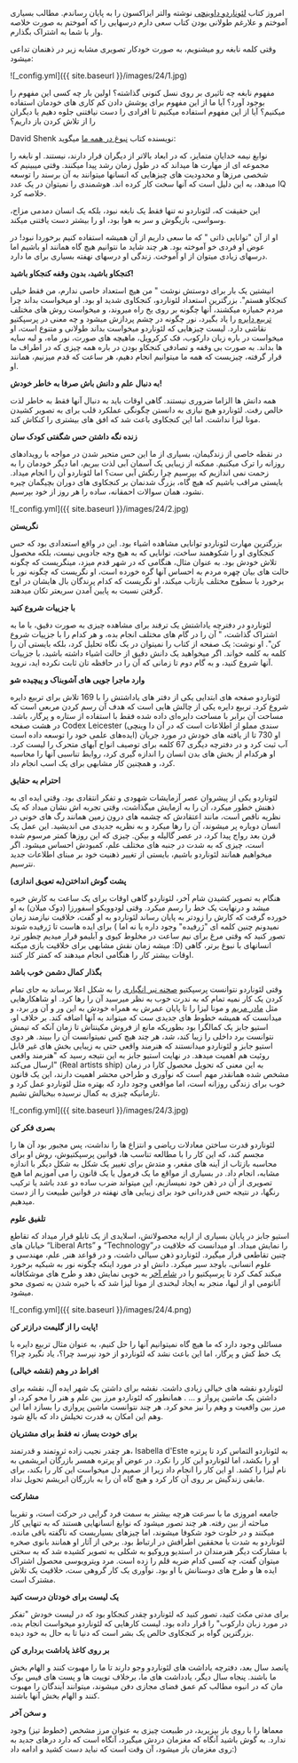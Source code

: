 امروز کتاب [لئوناردو داوینچی](https://www.amazon.com/Leonardo-Vinci-Walter-Isaacson/dp/1501139150) نوشته والتر ایزاکسون را به پایان رساندم. مطالب بسیاری آموختم و علارغم طولانی بودن کتاب سعی دارم درسهایی را که آموختم به صورت خلاصه وار با شما به اشتراک بگذارم.

وقتی کلمه نابغه رو میشنویم، به صورت خودکار تصویری مشابه زیر در ذهنمان تداعی میشود:

![_config.yml]({{ site.baseurl }}/images/24/1.jpg)

مفهوم نابغه چه تاثیری بر روی نسل کنونی گذاشته؟ اولین بار چه کسی این مفهوم را بوجود آورد؟ آیا ما از این مفهوم برای پوشش دادن کم کاری های خودمان استفاده میکنیم؟ آیا از این مفهوم استفاده میکنیم تا افرادی را دست نیافتنی جلوه دهیم یا دیگران را از تلاش کردن باز داریم؟

David Shenk نویسنده کتاب [نبوغ در همه ما](https://www.amazon.com/Genius-All-Us-Insights-Genetics/dp/0307387305) میگوید:

نوابغ نیمه خدایانِ متمایز، که در ابعاد بالاتر از دیگران قرار دارند، نیستند. او نابغه را مجموعه ای از مهارت ها میداند که در طول زمان رشد پیدا میکنند. وقتی میبینیم که شخصی مرزها و محدودیت های چیزهایی که انسانها میتوانند به آن برسند را توسعه میدهد، به این دلیل است که آنها سخت کار کرده اند. هوشمندی را نمیتوان در یک عدد IQ خلاصه کرد.

این حقیقت که، لئوناردو نه تنها فقط یک نابغه نبود، بلکه یک انسان دمدمی مزاج، وسواسی، بازیگوش و سر به هوا بود، او را بیشتر دست یافتنی میکند.

او از آن "توانایی ذاتی " که ما سعی داریم از آن همیشه استفاده کنیم برخوردا نبود! در عوض او فردی خو آموخته بود. هر چند شاید ما نتوانیم هیچ گاه همانند او باشیم اما درسهای زیادی میتوان از او آموخت. زندگی او درسهای نهفته بسیاری برای ما دارد.

**کنجکاو باشید، بدون وقفه کنجکاو باشید!**

انیشتین یک بار برای دوستش نوشت " من هیچ استعداد خاصی ندارم، من فقط خیلی کنجکاو هستم". بزرگترین استعداد لئوناردو، کنجکاوی شدید او بود. او میخواست بداند چرا مردم خمیازه میکشند، آنها چگونه بر روی یخ راه میروند، و میخواست روش های مختلف [تربیع دایره](https://en.wikipedia.org/wiki/Squaring_the_circle) را یاد بگیرد، نور چگونه در چشم پردازش میشود و چه معنی در پرسپکتیو نقاشی دارد. لیست چیزهایی که لئوناردو میخواست بداند طولانی و متنوع است، او میخواست در باره زبان دارکوب، فک کرکرویل، ماهیچه های صورت، نور ماه، و لبه سایه ها بداند. به صورت بی وقفه و تصادفی کنجکاو بودن در باره همه چیزی که در اطراف ما قرار گرفته، چیزیست که همه ما میتوانیم انجام دهیم، هر ساعت که قدم میزنیم، همانند او.

**به دنبال علم و دانش باش صرفا به خاطر خودش!**

همه دانش ها الزاما ضروری نیستند. گاهی اوقات باید به دنبال آنها فقط به خاطر لذت خالص رفت. لئوناردو هیچ نیازی به دانستن چگونگی عملکرد قلب برای به تصویر کشیدن مونا لیزا نداشت. اما این کنجکاوی باعث شد که افق های بیشتری را کنکاش کند. 

**زنده نگه داشتن حس شگفتی کودک سان**

در نقطه خاصی از زندگیمان، بسیاری از ما این حس متحیر شدن در مواجه با رویدادهای روزانه را ترک میکنیم. ممکنه از زیبایی یک آسمان آبی لذت ببریم، اما دیگر خودمان را به زحمت نمی اندازیم که بپرسیم چرا رنگش آبی ست؟ اما لئوناردو آن را انجام میداد. بایستی مراقب باشیم که هیچ گاه، بزرگ شدنمان بر کنجکاوی های دوران بچیگمان چیره نشود، همان سوالات احمقانه، ساده را هر روز از خود بپرسیم.

![_config.yml]({{ site.baseurl }}/images/24/2.jpg)

**نگریستن**

بزرگترین مهارت لئوناردو توانایی مشاهده اشیاء بود. این در واقع استعدادی بود که حس کنجکاوی او را شکوهمند ساخت، توانایی که به هیچ وجه جادویی نیست، بلکه محصول تلاش خودش بود. به عنوان مثال، هنگامی که در شهر قدم میزد، مینگریست که چگونه حالت های بیان چهره مردم به احساس آنها گره خورده است، او نگریست که چگونه نور با برخورد با سطوح مختلف بازتاب میکند، او نگریست که کدام پرندگان بال هایشان در اوج گرفتن نسبت به پایین آمدن سریعتر تکان میدهند.

**با جزییات شروع کنید**

لئوناردو در دفترچه یاداشتش یک ترفند برای مشاهده چیزی به صورت دقیق، با ما به اشتراک گذاشت، " آن را در گام های مختلف انجام بده، و هر کدام را با جزییات شروع کن". او نوشت: یک صفحه از کتاب را نمیتوان در یک نگاه تحلیل کرد، بلکه بایستی آن را کلمه به کلمه خواند. اگر میخواهید یک دانش دقیق از حالت اشیاء داشته باشید، با جزییات آنها شروع کنید، و به گام دوم تا زمانی که آن را در حافظه تان ثابت نکرده اید، نروید. 

**وارد ماجرا جویی های آشوبناک و پیچیده شو**

لئوناردو صفحه های ابتدایی یکی از دفتر های یاداشتش را با 169 تلاش برای تربیع دایره شروع کرد. تربیع دایره یکی از چالش هایی است که هدف آن رسم کردن مربعی است که مساحت آن برابر با مساحت دایره‌ای داده شده  فقط با استفاده از ستاره و پرگار، باشد.  در هشت صفحه  Codex Leicester  (سندی مملو از اطلاعات است که در آن دا وینچی ایده‌های علمی خود را توسعه داده است) او 730 تا از یافته های خودش در مورد جریان آب ثبت کرد و در دفترچه دیگری 67 کلمه برای توصیف انواح آبهای متحرک را لیست کرد. او هرکدام از بخش های بدن انسان را اندازه گیری کرد، روابط تناسبی آنها را محاسبه کرد، و همچنین کار مشابهی برای یک اسب انجام داد.

**احترام به حقایق**

لئوناردو یکی از پیشروان عصر آزمایشات شهودی و تفکر انتقادی بود. وقتی ایده ای به ذهنش خطور میکرد، آن را به آزمایش میگذاشت، وقتی تجربه اش نشان میداد که یک نظریه ناقص است، مانند اعتقادش که چشمه های درون زمین همانند رگ های خونی در انسان دوباره پر میشوند، آن را رها میکرد و به نظریه جدیدی می اندیشید. این عمل یک قرن بعد رواج پیدا کرد، در عصر گالیله و بیکن. چیزی که این روزها کمتر مرسوم شده است، چیزی که به شدت در جنبه های مختلف علم، کمبودش احساس میشود. اگر میخواهیم همانند لئوناردو باشیم، بایستی از تغییر ذهنیت خود بر مبنای اطلاعات جدید نترسیم.

**پشت گوش انداختن(به تعویق اندازی)**

هنگام به تصویر کشیدن شام آخر، لئوناردو گاهی اوقات برای یک ساعت به کارش خیره میشد و درنهایت یک خط را رسم میکرد. وقتی لودوویکو اسفورزا (دوک میلان) به او خورده گرفت که کارش را زودتر به پایان رساند لئوناردو به او گفت، خلاقیت نیازمند زمان برای ایده هاست تا ژرفیده شوند ( نمیدونم چنین کلمه ای "ژرفیده" وجود داره یا نه اما تصور کنید که وقتی مرغ برای نیم ساعت در مخلوط کیوی و آبلیمو قرار میدیم چطور ترد میشه زمان نقش مشابهی برای خلاقیت بازی میکنه :D) انسانهای با نبوغ برتر، گاهی اوقات بیشتر کار را هنگامی انجام میدهند که کمتر کار کنند.

**بگذار کمال دشمن خوب باشد**

وقتی لئوناردو نتوانست پرسپکتیو [صحنه نبر انگیاری](https://en.wikipedia.org/wiki/The_Battle_of_Anghiari_(painting)) را به شکل اعلا برساند به جای تمام کردن یک کار نمیه تمام که به ندرت خوب به نظر میرسید آن را رها کرد. او شاهکارهایی مثل [مادر مریم](https://en.wikipedia.org/wiki/Saint_Anne)  و مونا لیزا را تا پایان عمرش به همراه خودش به این ور و آن ور برد، و میدانست که همیشه خطوط های جدیدی ست که میتواند به آنها اضافه کند. بر خلاف او، استیو جابز یک کمالگرا بود بطوریکه مانع از فروش مکینتاش تا زمان آنکه که تیمش نتوانست برد داخلی را زیبا کند، شد، هر چند هیچ کس نمیتوانست آن را ببیند.
هر دوی استیو جابز و لئوناردو میدانستند که هنرمند واقعی حتی به زیبایی بخش های غیر قابل روئیت هم اهمیت میدهد. در نهایت استیو جابز به این نتیجه رسید که "هنرمند واقعی ارسال می‌کند" (Real artists ship) به این معنی که تحویل محصول کارا در زمان مشخص شده همانقدر مهم است که نوآوری و طراحی محشر اهمیت دارند، این یک قانون خوب برای زندگی روزانه است، اما مواقعی وجود دارد که بهتره مثل لئوناردو عمل کرد و تازمانیکه چیزی به کمال نرسیده بیخیالش نشیم.

![_config.yml]({{ site.baseurl }}/images/24/3.jpg)

**بصری فکر کن**

لئوناردو قدرت ساختن معادلات ریاضی و انتزاع ها را نداشت، پس مجبور بود آن ها را مجسم کند، که این کار را با مطالعه تناسب ها، قوانین پرسپکتیوش، روش او برای محاسبه بازتاب از آینه های مقعر، و متدش برای تغییر یک شکل به شکل دیگر با اندازه مشابه، انجام داد. در بسیاری از مواقع ما یک فرمول یا یک قانون را می آموزیم اما هیچ تصویری از آن در ذهن خود نمیسازیم، این میتواند ضرب ساده دو عدد باشد یا ترکیب رنگها، در نتیجه حس قدردانی خود برای زیبایی های نهفته در قوانین طبیعت را از دست میدهیم.

**تلفیق علوم**

استیو جابز در پایان بسیاری از ارایه محصولاتش، اسلایدی از یک تابلو قرار میداد که  تقاطع خیابان های “Liberal Arts” و “Technology”را نمایش میداد. او میدانست که خلاقیت در چنین تقاطعی قرار میگیرد. لئوناردو ذهن سیالی داشت، و در قواعد هنر, علم، مهندسی و علوم انسانی، باوجد سیر میکرد.
دانش او در مورد اینکه چگونه نور به شبکیه برخورد میکند کمک کرد تا پرسپکتیو را در [شام آخر](https://en.wikipedia.org/wiki/The_Last_Supper_(Leonardo_da_Vinci)) به خوبی نمایش دهد و طرح های موشکافانه آناتومی او از لبها، منجر به ایجاد لبخندی از مونا لیزا شد که با خیره شدن به تصوی محو میشود.

![_config.yml]({{ site.baseurl }}/images/24/4.png)

**پایت را از گلیمت درازتر کن!**

مسائلی وجود دارد که ما هیچ گاه نمیتوانیم آنها را حل کنیم، به عنوان مثال تربیع دایره با یک خط کش و پرگار، اما این باعث نشد که لئوناردو از خود نپرسد چرا؟، یاد نگیرد چرا؟

**افراط در وهم (نقشه خیالی)**

لئوناردو نقشه های خیالی زیادی داشت. نقشه برای داشتن یک شهر ایده آل، نقشه برای داشتن یک ماشین پرواز و ... . همانطور که لئوناردو مرز بین علم و هنر را محو کرد، او مرز بین واقعیت و وهم را نیز محو کرد. هر چند نتوانست ماشین پروازی را بسازد اما این وهم این امکان به قدرت تخیلش داد که بالغ شود.

**برای خودت بساز، نه فقط برای مشتریان**

هر چقدر نجیب زاده ثروتمند و قدرتمند، Isabella d'Este به  لئوناردو التماس کرد تا پرتره او را بکشد، اما لئوناردو این کار را نکرد. در عوض او  پرتره همسر بازرگان ابریشمی به نام لیزا را کشد. او این کار را انجام داد زیرا از صمیم دل میخواست این کار را بکند، برای مابقی زندگیش بر روی آن کار کرد و هیچ گاه آن را به بازرگان ابریشم تحویل نداد.

**مشارکت**

جامعه امروزی ما با سرعت هرچه بیشتر به سمت فرد گرایی در حرکت است، و تقریبا مباحثه از بین رفته. هر چند تصور میشود که نوابغ انسانهایی هستند که به تنهایی کار میکنند و در خلوت خود شکوفا میشوند، اما چیزهای بسیاریست که ناگفته باقی مانده. لئوناردو به شدت با محققین اطرافش در ارتباط بود. برخی از آثار او همانند بانوی صخره با مشارکت دیگر هنرمندان در استدیو وروکیو به شکلی به تصویر کشیده شد که به سختی میتوان گفت، چه کسی کدام ضربه قلم را زده است. مرد ویترویوسی محصول اشتراک ایده ها و طرح های دوستانش با او بود. نوآوری یک کار گروهی ست، خلاقیت یک تلاش مشترک است.

**یک لیست برای خودتان درست کنید**

برای مدتی مکث کنید، تصور کنید که لئوناردو چقدر کنجکاو بود که در لیست خودش "تفکر در مورد زبان دارکوب" را قرار داده بود. لیست کارهایی که لئوناردو میخواست انجام بده، بزرگترین گواه بر کنجکاوی خالص یک بشر است که دنیا تا به حال به خود دیده. 

**بر روی کاغذ یاداشت برداری کن**

پانصد سال بعد، دفترچه یاداشت های لئوناردو وجو دارند تا ما را مهبوت کنند و الهام بخش ما باشند. پنجاه سال دیگر، یادداشت های ما، برخلاف توییت ها و پست های فیس بوک مان که در انبوه مطالب کم عمق فضای مجازی دفن میشوند، میتوانند آیندگان را مهبوت کنند و الهام بخش آنها باشند.

**و سخن آخر**

معماها را با روی باز بپزیرید، در طبیعت چیزی به عنوان مرز مشخص (خطوط تیز) وجود ندارد. به گوش باشید آنگاه که مغزمان دردش میگیرد، آنگاه است که دارد درهای جدید به روی مغزمان باز میشود، آن وقت است که نباید دست کشید و ادامه داد:)
